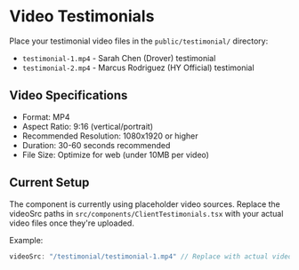 # Video Testimonials

Place your testimonial video files in the `public/testimonial/` directory:

- `testimonial-1.mp4` - Sarah Chen (Drover) testimonial
- `testimonial-2.mp4` - Marcus Rodriguez (HY Official) testimonial

## Video Specifications

- Format: MP4
- Aspect Ratio: 9:16 (vertical/portrait)
- Recommended Resolution: 1080x1920 or higher
- Duration: 30-60 seconds recommended
- File Size: Optimize for web (under 10MB per video)

## Current Setup

The component is currently using placeholder video sources. Replace the videoSrc paths in `src/components/ClientTestimonials.tsx` with your actual video files once they're uploaded.

Example:
```typescript
videoSrc: "/testimonial/testimonial-1.mp4" // Replace with actual video file
``` 